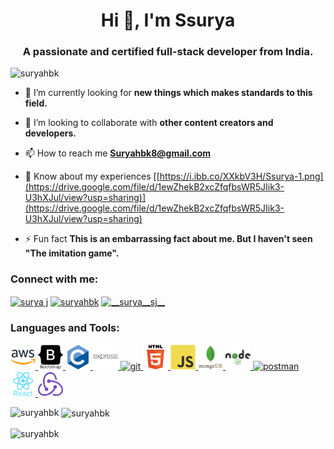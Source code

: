 <h1 align="center">Hi 👋, I'm Ssurya</h1>
<h3 align="center">A passionate and certified full-stack developer from India.</h3>

<p align="left"> <img src="https://komarev.com/ghpvc/?username=suryahbk&label=Profile%20views&color=0e75b6&style=flat" alt="suryahbk" /> </p>

- 🌱 I’m currently looking for **new things which makes standards to this field.**

- 👯 I’m looking to collaborate with **other content creators and developers.**

- 📫 How to reach me **Suryahbk8@gmail.com**

- 📄 Know about my experiences [[https://i.ibb.co/XXkbV3H/Ssurya-1.png](https://drive.google.com/file/d/1ewZhekB2xcZfqfbsWR5JIik3-U3hXJul/view?usp=sharing)](https://drive.google.com/file/d/1ewZhekB2xcZfqfbsWR5JIik3-U3hXJul/view?usp=sharing)

- ⚡ Fun fact **This is an embarrassing fact about me. But I haven't seen "The imitation game".**

<h3 align="left">Connect with me:</h3>
<p align="left">
<a href="https://linkedin.com/in/surya j" target="blank"><img align="center" src="https://raw.githubusercontent.com/rahuldkjain/github-profile-readme-generator/master/src/images/icons/Social/linked-in-alt.svg" alt="surya j" height="30" width="40" /></a>
<a href="https://codesandbox.com/suryahbk" target="blank"><img align="center" src="https://raw.githubusercontent.com/rahuldkjain/github-profile-readme-generator/master/src/images/icons/Social/codesandbox.svg" alt="suryahbk" height="30" width="40" /></a>
<a href="https://instagram.com/__surya__sj__" target="blank"><img align="center" src="https://raw.githubusercontent.com/rahuldkjain/github-profile-readme-generator/master/src/images/icons/Social/instagram.svg" alt="__surya__sj__" height="30" width="40" /></a>
</p>

<h3 align="left">Languages and Tools:</h3>
<p align="left"> <a href="https://aws.amazon.com" target="_blank" rel="noreferrer"> <img src="https://raw.githubusercontent.com/devicons/devicon/master/icons/amazonwebservices/amazonwebservices-original-wordmark.svg" alt="aws" width="40" height="40"/> </a> <a href="https://getbootstrap.com" target="_blank" rel="noreferrer"> <img src="https://raw.githubusercontent.com/devicons/devicon/master/icons/bootstrap/bootstrap-plain-wordmark.svg" alt="bootstrap" width="40" height="40"/> </a> <a href="https://www.cprogramming.com/" target="_blank" rel="noreferrer"> <img src="https://raw.githubusercontent.com/devicons/devicon/master/icons/c/c-original.svg" alt="c" width="40" height="40"/> </a> <a href="https://expressjs.com" target="_blank" rel="noreferrer"> <img src="https://raw.githubusercontent.com/devicons/devicon/master/icons/express/express-original-wordmark.svg" alt="express" width="40" height="40"/> </a> <a href="https://git-scm.com/" target="_blank" rel="noreferrer"> <img src="https://www.vectorlogo.zone/logos/git-scm/git-scm-icon.svg" alt="git" width="40" height="40"/> </a> <a href="https://www.w3.org/html/" target="_blank" rel="noreferrer"> <img src="https://raw.githubusercontent.com/devicons/devicon/master/icons/html5/html5-original-wordmark.svg" alt="html5" width="40" height="40"/> </a> <a href="https://developer.mozilla.org/en-US/docs/Web/JavaScript" target="_blank" rel="noreferrer"> <img src="https://raw.githubusercontent.com/devicons/devicon/master/icons/javascript/javascript-original.svg" alt="javascript" width="40" height="40"/> </a> <a href="https://www.mongodb.com/" target="_blank" rel="noreferrer"> <img src="https://raw.githubusercontent.com/devicons/devicon/master/icons/mongodb/mongodb-original-wordmark.svg" alt="mongodb" width="40" height="40"/> </a> <a href="https://nodejs.org" target="_blank" rel="noreferrer"> <img src="https://raw.githubusercontent.com/devicons/devicon/master/icons/nodejs/nodejs-original-wordmark.svg" alt="nodejs" width="40" height="40"/> </a> <a href="https://postman.com" target="_blank" rel="noreferrer"> <img src="https://www.vectorlogo.zone/logos/getpostman/getpostman-icon.svg" alt="postman" width="40" height="40"/> </a> <a href="https://reactjs.org/" target="_blank" rel="noreferrer"> <img src="https://raw.githubusercontent.com/devicons/devicon/master/icons/react/react-original-wordmark.svg" alt="react" width="40" height="40"/> </a> <a href="https://redux.js.org" target="_blank" rel="noreferrer"> <img src="https://raw.githubusercontent.com/devicons/devicon/master/icons/redux/redux-original.svg" alt="redux" width="40" height="40"/> </a> </p>

<p><img align="left" src="https://github-readme-stats.vercel.app/api/top-langs?username=suryahbk&show_icons=true&locale=en&layout=compact" alt="suryahbk" /></p>

<p>&nbsp;<img align="center" src="https://github-readme-stats.vercel.app/api?username=suryahbk&show_icons=true&locale=en" alt="suryahbk" /></p>

<p><img align="center" src="https://github-readme-streak-stats.herokuapp.com/?user=suryahbk&" alt="suryahbk" /></p>
